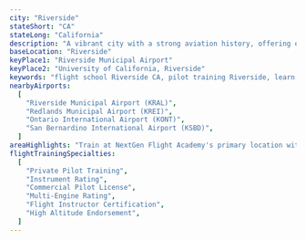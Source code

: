 ```yaml
---
city: "Riverside"
stateShort: "CA"
stateLong: "California"
description: "A vibrant city with a strong aviation history, offering excellent flight training opportunities at Riverside Municipal Airport (KRAL)."
baseLocation: "Riverside"
keyPlace1: "Riverside Municipal Airport"
keyPlace2: "University of California, Riverside"
keywords: "flight school Riverside CA, pilot training Riverside, learn to fly Riverside, flight lessons Riverside California, Riverside aviation training, Riverside Municipal Airport flight school, NextGen Flight Academy Riverside, FAA certified flight training Riverside, private pilot license Riverside, commercial pilot training Riverside, flight instructor certification Riverside, aircraft rental Riverside CA, discovery flights Riverside, high altitude endorsement Riverside, multi-engine training Riverside"
nearbyAirports:
  [
    "Riverside Municipal Airport (KRAL)",
    "Redlands Municipal Airport (KREI)",
    "Ontario International Airport (KONT)",
    "San Bernardino International Airport (KSBD)",
  ]
areaHighlights: "Train at NextGen Flight Academy's primary location with a full fleet including Cessna 172s, Cessna 152, Piper Warrior, and a Beechcraft Duchess for multi-engine training. Enjoy 320+ flying days per year in ideal Southern California weather and convenient access to practice areas."
flightTrainingSpecialties:
  [
    "Private Pilot Training",
    "Instrument Rating",
    "Commercial Pilot License",
    "Multi-Engine Rating",
    "Flight Instructor Certification",
    "High Altitude Endorsement",
  ]
---
```

